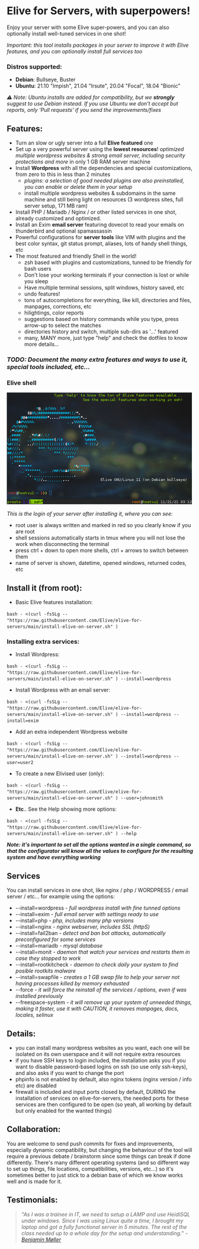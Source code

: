 # Elive for Servers, with superpowers!
Enjoy your server with some Elive super-powers, and you can also optionally install well-tuned services in one shot!

_Important: this tool installs packages in your server to improve it with Elive features, and you can optionally install full services too_

### Distros supported:
 * **Debian**: Bullseye, Buster
 * **Ubuntu**: 21.10 "Impish", 21.04 "Irsute", 20.04 "Focal", 18.04 "Bionic"


_:warning: Note: Ubuntu installs are added for compatibility, but we **strongly** suggest to use Debian instead. If you use Ubuntu we don't accept but reports, only 'Pull requests' if you send the improvements/fixes_

## Features:
* Turn an slow or ugly server into a full **Elive featured** one
* Set up a very powerful server using the **lowest resources**! _optimized multiple wordpress websites & strong email server, including security protections and more_ in only  1 GB RAM server machine
* Install **Wordpress** with all the dependencies and special customizations, from zero to this in less than 2 minutes
  * _plugins: a selection of good needed plugins are also preinstalled, you can enable or delete them in your setup_
  * install multiple wordpress websites & subdomains in the same machine and still being light on resources (3 wordpress sites, full server setup, 171 MB ram)
* Install PHP / Mariadb / Nginx / or other listed services in one shot, already customized and optimized.
* Install an Exim **email server** featuring dovecot to read your emails on thunderbird and optional spamassassin
* Powerful configurations for **server tools** like VIM with plugins and the best color syntax, git status prompt, aliases, lots of handy shell things, etc
* The most featured and friendly Shell in the world!
  * zsh based with plugins and customizations, tunned to be friendly for bash users
  * Don't lose your working terminals if your connection is lost or while you sleep
  * Have multiple terminal sessions, split windows, history saved, etc
  * undo features!
  * tons of autocompletions for everything, like kill<tab>, directories and files, manpages, corrections, etc
  * hilightings, color reports
  * suggestions based on history commands while you type, press arrow-up to select the matches
  * directories history and switch, multiple sub-dirs as '...' featured
  * many, MANY more, just type "help" and check the dotfiles to know more details...

### _TODO: Document the many extra features and ways to use it, special tools included, etc..._

### Elive shell
![screenshot login](screenshots/screenshot-login.png)

_This is the login of your server after installing it, where you can see:_
* root user is always written and marked in red so you clearly know if you are root
* shell sessions automatically starts in tmux where you will not lose the work when disconnecting the terminal
* press ctrl + down to open more shells, ctrl + arrows to switch between them
* name of server is shown, datetime, opened windows, returned codes, etc

## **Install it** (from root):

 * Basic Elive features installation:

`bash - <(curl -fsSLg -- "https://raw.githubusercontent.com/Elive/elive-for-servers/main/install-elive-on-server.sh" )`


### Installing extra services:

 * Install Wordpress:

`bash - <(curl -fsSLg -- "https://raw.githubusercontent.com/Elive/elive-for-servers/main/install-elive-on-server.sh" ) --install=wordpress`

 * Install Wordpress with an email server:

`bash - <(curl -fsSLg -- "https://raw.githubusercontent.com/Elive/elive-for-servers/main/install-elive-on-server.sh" ) --install=wordpress --install=exim`

 * Add an extra independent Wordpress website

`bash - <(curl -fsSLg -- "https://raw.githubusercontent.com/Elive/elive-for-servers/main/install-elive-on-server.sh" ) --install=wordpress --user=user2`

 * To create a new Elivised user (only):

`bash - <(curl -fsSLg -- "https://raw.githubusercontent.com/Elive/elive-for-servers/main/install-elive-on-server.sh" ) --user=johnsmith`

 * **Etc**.. See the Help showing more options:

`bash - <(curl -fsSLg -- "https://raw.githubusercontent.com/Elive/elive-for-servers/main/install-elive-on-server.sh" ) --help`


___Note: it's important to set all the options wanted in a single command, so that the configurator will know all the values to configure for the resulting system and have everything working___

## Services
 You can install services in one shot, like nginx / php / WORDPRESS / email server / etc... for example using the options:
 * --install=wordpress      - _full wordpress install with fine tunned options_
 * --install=exim           - _full email server with settings ready to use_
 * --install=php            - _php, includes many php versions_
 * --install=nginx          - _nginx webserver, includes SSL (httpS)_
 * --install=fail2ban       - _detect and ban bot attacks, automatically preconfigured for some services_
 * --install=mariadb        - _mysql database_
 * --install=monit          - _daemon that watch your services and restarts them in case they stopped to work_
 * --install=rootkitcheck   - _daemon to check daily your system to find posible rootkits malware_
 * --install=swapfile       - _creates a 1 GB swap file to help your server not having processes killed by memory exhausted_
 * --force                  - _it will force the reinstall of the services / options, even if was installed previously_
 * --freespace-system       - _it will remove up your system of unneeded things, making it faster, use it with CAUTION, it removes manpages, docs, locales, selinux_

## Details:
 * you can install many wordpress websites as you want, each one will be isolated on its own userspace and it will not require extra resources
 * if you have SSH keys to login included, the installation asks you if you want to disable password-based logins on ssh (so use only ssh-keys), and also asks if you want to change the port
 * phpinfo is not enabled by default, also nginx tokens (nginx version / info etc) are disabled
 * firewall is included and input ports closed by default, DURING the installation of services on elive-for-servers, the needed ports for these services are then configured to be open (so yeah, all working by default but only enabled for the wanted things)



## Collaboration:
You are welcome to send push commits for fixes and improvements, especially dynamic compatibility, but changing the behaviour of the tool will require a previous debate / brainstorm since some things can break if done differently. There's many different operating systems (and so different way to set up things, file locations, compatibilities, versions, etc...) so it's sometimes better to just stick to a debian base of which we know works well and is made for it.

## Testimonials:

> _"As I was a trainee in IT, we need to setup a LAMP and use HeidiSQL under windows. Since I was using Linux quite a time, I brought my laptop and got a fully functional server in 5 minutes. The rest of the class needed up to a whole day for the setup and understanding._" - _[Benjamin Møller](https://blog.lupuse.org/cv_de.html)_


